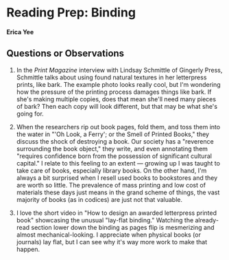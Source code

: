 # Reading Prep: Binding

#### Erica Yee

## Questions or Observations

1. In the _Print Magazine_ interview with Lindsay Schmittle of Gingerly Press, Schmittle talks about using found natural textures in her letterpress prints, like bark. The example photo looks really cool, but I'm wondering how the pressure of the printing process damages things like bark. If she's making multiple copies, does that mean she'll need many pieces of bark? Then each copy will look different, but that may be what she's going for.

2. When the researchers rip out book pages, fold them, and toss them into the water in "'Oh Look, a Ferry'; or the Smell of Printed Books," they discuss the shock of destroying a book. Our society has a "reverence surrounding the book object," they write, and even annotating them "requires confidence born from the possession of significant cultural capital." I relate to this feeling to an extent — growing up I was taught to take care of books, especially library books. On the other hand, I'm always a bit surprised when I resell used books to bookstores and they are worth so little. The prevalence of mass printing and low cost of materials these days just means in the grand scheme of things, the vast majority of books (as in codices) are just not that valuable.

3. I love the short video in "How to design an awarded letterpress printed book" showcasing the unusual "lay-flat binding." Watching the already-read section lower down the binding as pages flip is mesmerizing and almost mechanical-looking. I appreciate when physical books (or journals) lay flat, but I can see why it's way more work to make that happen.
